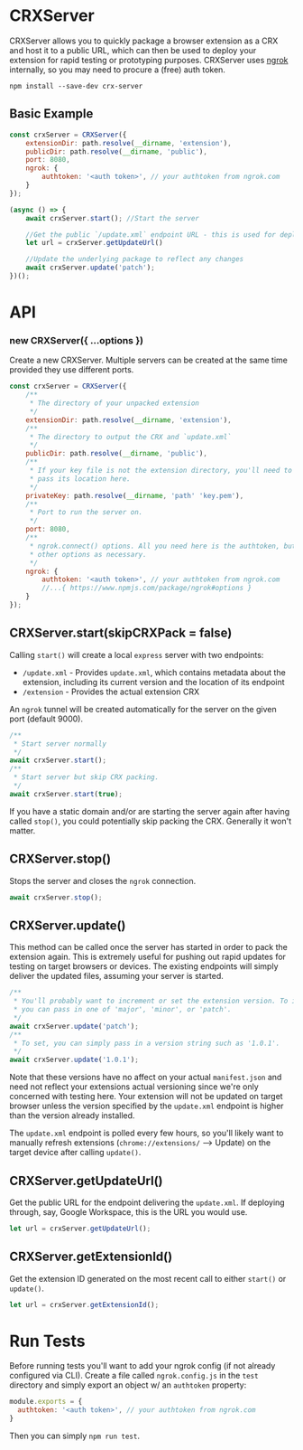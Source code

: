 # CRXServer

CRXServer allows you to quickly package a browser extension as a CRX and host it to a public URL, which can then be used to deploy your extension for rapid testing or prototyping purposes. CRXServer uses [ngrok](https://www.npmjs.com/package/ngrok) internally, so you may need to procure a (free) auth token.

`npm install --save-dev crx-server`

## Basic Example

```js
const crxServer = CRXServer({
    extensionDir: path.resolve(__dirname, 'extension'),
    publicDir: path.resolve(__dirname, 'public'),
    port: 8080,
    ngrok: {
        authtoken: '<auth token>', // your authtoken from ngrok.com
    }
});

(async () => {
    await crxServer.start(); //Start the server

    //Get the public `/update.xml` endpoint URL - this is used for deployment
    let url = crxServer.getUpdateUrl() 

    //Update the underlying package to reflect any changes
    await crxServer.update('patch');
})();

```

# API

### new CRXServer({ ...options })

Create a new CRXServer. Multiple servers can be created at the same time provided they use different ports.

```js
const crxServer = CRXServer({
    /**
     * The directory of your unpacked extension 
     */
    extensionDir: path.resolve(__dirname, 'extension'),
    /**
     * The directory to output the CRX and `update.xml`
     */
    publicDir: path.resolve(__dirname, 'public'),
    /**
     * If your key file is not the extension directory, you'll need to 
     * pass its location here.
     */
    privateKey: path.resolve(__dirname, 'path' 'key.pem'),
    /**
     * Port to run the server on.
     */
    port: 8080,
    /**
     * ngrok.connect() options. All you need here is the authtoken, but you can provide
     * other options as necessary. 
     */
    ngrok: {
        authtoken: '<auth token>', // your authtoken from ngrok.com
        //...{ https://www.npmjs.com/package/ngrok#options } 
    }
});
```

## CRXServer.start(skipCRXPack = false)

Calling `start()` will create a local `express` server with two endpoints:

 - `/update.xml` - Provides `update.xml`, which contains metadata about the extension, including its current version and the location of its endpoint
 - `/extension` - Provides the actual extension CRX

An `ngrok` tunnel will be created automatically for the server on the given port (default 9000).

```js
/**
 * Start server normally
 */
await crxServer.start();
/**
 * Start server but skip CRX packing.
 */
await crxServer.start(true); 
```

If you have a static domain and/or are starting the server again after having called `stop()`, you could potentially skip packing the CRX. Generally it won't matter.

## CRXServer.stop()
Stops the server and closes the `ngrok` connection.

```js
await crxServer.stop();
```

## CRXServer.update()
This method can be called once the server has started in order to pack the extension again. This is extremely useful for pushing out rapid updates for testing on target browsers or devices. The existing endpoints will simply deliver the updated files, assuming your server is started.

```js
/**
 * You'll probably want to increment or set the extension version. To increment
 * you can pass in one of 'major', 'minor', or 'patch'.
 */
await crxServer.update('patch'); 
/**
 * To set, you can simply pass in a version string such as '1.0.1'.
 */
await crxServer.update('1.0.1'); 
```

Note that these versions have no affect on your actual `manifest.json` and need not reflect your extensions actual versioning since we're only concerned with testing here. Your extension will not be updated on target browser unless the version specified by the `update.xml` endpoint is higher than the version already installed. 

The `update.xml` endpoint is polled every few hours, so you'll likely want to manually refresh extensions (`chrome://extensions/` --> Update) on the target device after calling `update()`.


## CRXServer.getUpdateUrl()
Get the public URL for the endpoint delivering the `update.xml`. If deploying through, say, Google Workspace, this is the URL you would use.

```js
let url = crxServer.getUpdateUrl(); 
```

## CRXServer.getExtensionId()
Get the extension ID generated on the most recent call to either `start()` or `update()`.

```js
let url = crxServer.getExtensionId(); 
```

# Run Tests
Before running tests you'll want to add your ngrok config (if not already configured via CLI). Create a file called `ngrok.config.js` in the `test` directory and simply export an object w/ an `authtoken` property:

```js
module.exports = {
  authtoken: '<auth token>', // your authtoken from ngrok.com
}
```

Then you can simply `npm run test`.